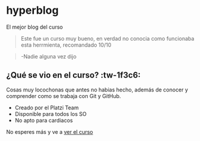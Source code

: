 # hyperblog

El mejor blog del curso

> Este fue un curso muy bueno, en verdad no conocia como funcionaba esta herrmienta, recomandado 10/10

> -Nadie alguna vez dijo

## ¿Qué se vio en el curso? :tw-1f3c6:

Cosas muy locochonas que antes no habias hecho, además de conocer y comprender como se trabaja con Git y GitHub.

- Creado por el Platzi Team
- Disponible para todos los SO
- No apto para cardiacos

No esperes más y ve a [ver el curso](http://https://platzi.com/cursos/git-github/ "ver el curso")
